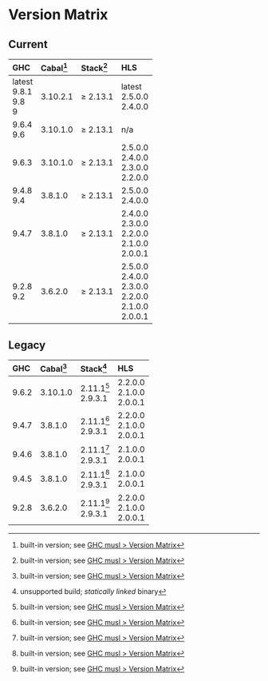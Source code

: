 # Version Matrix

## Current

| GHC                         | Cabal[^1] | Stack[^1]   | HLS                                                            |
|:----------------------------|:----------|:------------|:-------------------------------------------------------------- |
| latest<br>9.8.1<br>9.8<br>9 | 3.10.2.1  | ≥ 2.13.1    | latest<br>2.5.0.0<br>2.4.0.0                                   |
| 9.6.4<br>9.6                | 3.10.1.0  | ≥ 2.13.1    | n/a                                                            |
| 9.6.3                       | 3.10.1.0  | ≥ 2.13.1    | 2.5.0.0<br>2.4.0.0<br>2.3.0.0<br>2.2.0.0                       |
| 9.4.8<br>9.4                | 3.8.1.0   | ≥ 2.13.1    | 2.5.0.0<br>2.4.0.0                                             |
| 9.4.7                       | 3.8.1.0   | ≥ 2.13.1    | 2.4.0.0<br>2.3.0.0<br>2.2.0.0<br>2.1.0.0<br>2.0.0.1            |
| 9.2.8<br>9.2                | 3.6.2.0   | ≥ 2.13.1    | 2.5.0.0<br>2.4.0.0<br>2.3.0.0<br>2.2.0.0<br>2.1.0.0<br>2.0.0.1 |

[^1]: built-in version; see [GHC musl > Version Matrix](../VERSION_MATRIX.md)

## Legacy

| GHC   | Cabal[^1] | Stack[^2]             | HLS                           |
|:------|:----------|:----------------------|:----------------------------- |
| 9.6.2 | 3.10.1.0  | 2.11.1[^1]<br>2.9.3.1 | 2.2.0.0<br>2.1.0.0<br>2.0.0.1 |
| 9.4.7 | 3.8.1.0   | 2.11.1[^1]<br>2.9.3.1 | 2.2.0.0<br>2.1.0.0<br>2.0.0.1 |
| 9.4.6 | 3.8.1.0   | 2.11.1[^1]<br>2.9.3.1 | 2.1.0.0<br>2.0.0.1            |
| 9.4.5 | 3.8.1.0   | 2.11.1[^1]<br>2.9.3.1 | 2.1.0.0<br>2.0.0.1            |
| 9.2.8 | 3.6.2.0   | 2.11.1[^1]<br>2.9.3.1 | 2.2.0.0<br>2.1.0.0<br>2.0.0.1 |

[^2]: unsupported build; *statically linked* binary
